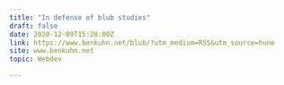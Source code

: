 ```yaml
---
title: "In defense of blub studies"
draft: false
date: 2020-12-09T15:28:00Z
link: https://www.benkuhn.net/blub/?utm_medium=RSS&utm_source=hune
site: www.benkuhn.net
topic: Webdev  

---
```

